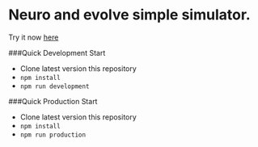 # Neuro and evolve simple simulator.

Try it now [here](https://worldthirteen.github.io/cell-simulator/)

###Quick Development Start

 * Clone latest version this repository
 * `npm install`
 * `npm run development`
 
###Quick Production Start

 * Clone latest version this repository
 * `npm install`
 * `npm run production`
